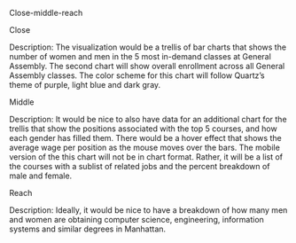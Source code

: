 Close-middle-reach 

Close

Description: The visualization would be a trellis of bar charts that shows the number of 
women and men in the 5 most in-demand classes at General Assembly. The second 
chart will show overall enrollment across all General Assembly classes. The color 
scheme for this chart will follow Quartz’s theme of purple, light blue and dark gray. 


Middle 

Description: It would be nice to also have data for an additional chart for the trellis that 
show the positions associated with the top 5 courses, and how each gender has filled 
them. There would be a hover effect that shows the average wage per position as the 
mouse moves over the bars. The mobile version of the this chart will not be in chart 
format. Rather, it will be a list of the courses with a sublist of related jobs and the 
percent breakdown of male and female.


Reach

Description: Ideally, it would be nice to have a breakdown of how many men and women 
are obtaining computer science, engineering, information systems and similar 
degrees in Manhattan.


